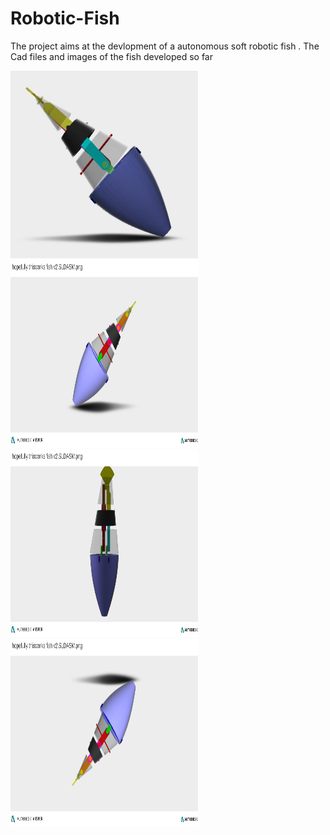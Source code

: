 # Robotic-Fish
The project aims at the devlopment of a autonomous soft robotic fish .
The Cad files and images of the fish developed so far




<div class="column">
  <div class="row">
   <img src="https://github.com/starceees/Robotic-Fish/blob/main/tail%20fin/fish1.jpg" alt="View 1" width="300" height= "300"/>
  </div>
  <div class="row">
    <img src="https://github.com/starceees/Robotic-Fish/blob/main/tail%20fin/fish2.jpg" alt="View 2" width="300" height= "300"/>
  </div>
</div>
<div class="column">
  <div class="row">
    <img src="https://github.com/starceees/Robotic-Fish/blob/main/tail%20fin/fish3.jpg" alt="View 3" width="300" height= "300"/>
  </div>
  <div class="row">
    <img src="https://github.com/starceees/Robotic-Fish/blob/main/tail%20fin/fish4.jpg" alt="View 4" width="300" height= "300"/>
  </div>
</div>
